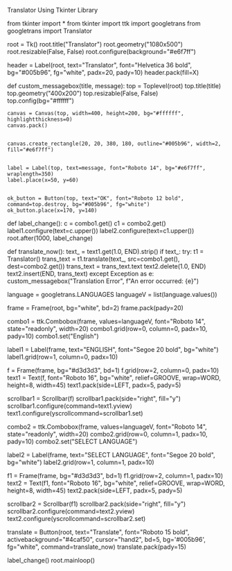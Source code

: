 Translator Using Tkinter Library 


from tkinter import *
from tkinter import ttk
import googletrans
from googletrans import Translator

root = Tk()
root.title("Translator")
root.geometry("1080x500")
root.resizable(False, False)
root.configure(background="#e6f7ff")  

header = Label(root, text="Translator", font="Helvetica 36 bold", bg="#005b96", fg="white", padx=20, pady=10)
header.pack(fill=X)

def custom_messagebox(title, message):
    top = Toplevel(root)
    top.title(title)
    top.geometry("400x200")
    top.resizable(False, False)
    top.config(bg="#ffffff")

    canvas = Canvas(top, width=400, height=200, bg="#ffffff", highlightthickness=0)
    canvas.pack()


    canvas.create_rectangle(20, 20, 380, 180, outline="#005b96", width=2, fill="#e6f7ff")


    label = Label(top, text=message, font="Roboto 14", bg="#e6f7ff", wraplength=350)
    label.place(x=50, y=60)

 
    ok_button = Button(top, text="OK", font="Roboto 12 bold", command=top.destroy, bg="#005b96", fg="white")
    ok_button.place(x=170, y=140)

def label_change():
    c = combo1.get()
    c1 = combo2.get()
    label1.configure(text=c.upper())
    label2.configure(text=c1.upper())
    root.after(1000, label_change)


def translate_now():
    text_ = text1.get(1.0, END).strip()
    if text_:
        try:
            t1 = Translator()
            trans_text = t1.translate(text_, src=combo1.get(), dest=combo2.get())
            trans_text = trans_text.text
            text2.delete(1.0, END)
            text2.insert(END, trans_text)
        except Exception as e:
            custom_messagebox("Translation Error", f"An error occurred: {e}")

language = googletrans.LANGUAGES
languageV = list(language.values())

frame = Frame(root, bg="white", bd=2)
frame.pack(pady=20)


combo1 = ttk.Combobox(frame, values=languageV, font="Roboto 14", state="readonly", width=20)
combo1.grid(row=0, column=0, padx=10, pady=10)
combo1.set("English")


label1 = Label(frame, text="ENGLISH", font="Segoe 20 bold", bg="white")
label1.grid(row=1, column=0, padx=10)


f = Frame(frame, bg="#d3d3d3", bd=1)
f.grid(row=2, column=0, padx=10)
text1 = Text(f, font="Roboto 16", bg="white", relief=GROOVE, wrap=WORD, height=8, width=45)
text1.pack(side=LEFT, padx=5, pady=5)

scrollbar1 = Scrollbar(f)
scrollbar1.pack(side="right", fill="y")
scrollbar1.configure(command=text1.yview)
text1.configure(yscrollcommand=scrollbar1.set)

combo2 = ttk.Combobox(frame, values=languageV, font="Roboto 14", state="readonly", width=20)
combo2.grid(row=0, column=1, padx=10, pady=10)
combo2.set("SELECT LANGUAGE")

label2 = Label(frame, text="SELECT LANGUAGE", font="Segoe 20 bold", bg="white")
label2.grid(row=1, column=1, padx=10)

f1 = Frame(frame, bg="#d3d3d3", bd=1)
f1.grid(row=2, column=1, padx=10)
text2 = Text(f1, font="Roboto 16", bg="white", relief=GROOVE, wrap=WORD, height=8, width=45)
text2.pack(side=LEFT, padx=5, pady=5)

scrollbar2 = Scrollbar(f1)
scrollbar2.pack(side="right", fill="y")
scrollbar2.configure(command=text2.yview)
text2.configure(yscrollcommand=scrollbar2.set)


translate = Button(root, text="Translate", font="Roboto 15 bold", activebackground="#4caf50",
                   cursor="hand2", bd=5, bg='#005b96', fg="white", command=translate_now)
translate.pack(pady=15)

label_change()
root.mainloop()
